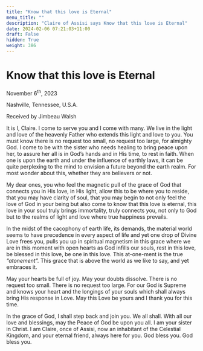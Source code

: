 ```yaml
---
title: "Know that this love is Eternal"
menu_title: ""
description: "Claire of Assisi says Know that this love is Eternal"
date: 2024-02-06 07:21:03+11:00
draft: False
hidden: True
weight: 386
---
```

# Know that this love is Eternal

November 6<sup>th</sup>, 2023

Nashville, Tennessee, U.S.A.

Received by Jimbeau Walsh  

It is I, Claire. I come to serve you and I come with many. We live in the light and love of the heavenly Father who extends this light and love to you. You must know there is no request too small, no request too large, for almighty God. I come to be with the sister who needs healing to bring peace upon her, to assure her all is in God’s hands and in His time, to rest in faith. When one is upon the earth and under the influence of earthly laws, it can be quite perplexing to the mind to envision a future beyond the earth realm. For most wonder about this, whether they are believers or not.

My dear ones, you who feel the magnetic pull of the grace of God that connects you in His love, in His light, allow this to be where you to reside, that you may have clarity of soul, that you may begin to not only feel the love of God in your being but also come to know that this love is eternal, this love in your soul truly brings immortality, truly connects you, not only to God but to the realms of light and love where true happiness prevails. 

In the midst of the cacophony of earth life, its demands, the material world seems to have precedence in every aspect of life and yet one drop of Divine Love frees you, pulls you up in spiritual magnetism in this grace where we are in this moment with open hearts as God infills our souls, rest in this love, be blessed in this love, be one in this love. This at-one-ment is the true *“atonement”.* This grace that is above the world as we like to say, and yet embraces it. 
     
May your hearts be full of joy. May your doubts dissolve. There is no request too small. There is no request too large. For our God is Supreme and knows your heart and the longings of your souls which shall always bring His response in Love. May this Love be yours and I thank you for this time. 

In the grace of God, I shall step back and join you. We all shall. With all our love and blessings, may the Peace of God be upon you all. I am your sister in Christ. I am Claire, once of Assisi, now an inhabitant of the Celestial Kingdom, and your eternal friend, always here for you. God bless you. God bless you.